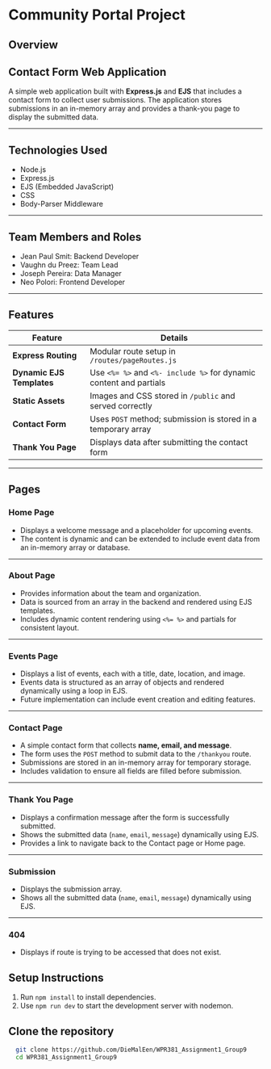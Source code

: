 # Community Portal Project

## Overview

## Contact Form Web Application

A simple web application built with **Express.js** and **EJS** that includes a contact form to collect user submissions. The application stores submissions in an in-memory array and provides a thank-you page to display the submitted data.

---

## Technologies Used

- Node.js
- Express.js
- EJS (Embedded JavaScript)
- CSS
- Body-Parser Middleware

---

## Team Members and Roles

- Jean Paul Smit: Backend Developer
- Vaughn du Preez: Team Lead
- Joseph Pereira: Data Manager
- Neo Polori: Frontend Developer

---

## Features

| Feature         | Details                                      |
|-----------------|---------------------------------------------|
| **Express Routing** | Modular route setup in `/routes/pageRoutes.js` |
| **Dynamic EJS Templates** | Use `<%= %>` and `<%- include %>` for dynamic content and partials |
| **Static Assets**  | Images and CSS stored in `/public` and served correctly |
| **Contact Form**   | Uses `POST` method; submission is stored in a temporary array |
| **Thank You Page** | Displays data after submitting the contact form |

---

## Pages

### **Home Page**

- Displays a welcome message and a placeholder for upcoming events.  
- The content is dynamic and can be extended to include event data from an in-memory array or database.  

---

### **About Page**

- Provides information about the team and organization.  
- Data is sourced from an array in the backend and rendered using EJS templates.  
- Includes dynamic content rendering using `<%= %>` and partials for consistent layout.  

---

### **Events Page**

- Displays a list of events, each with a title, date, location, and image.  
- Events data is structured as an array of objects and rendered dynamically using a loop in EJS.  
- Future implementation can include event creation and editing features.  

---

### **Contact Page**

- A simple contact form that collects **name, email, and message**.  
- The form uses the `POST` method to submit data to the `/thankyou` route.  
- Submissions are stored in an in-memory array for temporary storage.  
- Includes validation to ensure all fields are filled before submission.  

---

### **Thank You Page**

- Displays a confirmation message after the form is successfully submitted.  
- Shows the submitted data (`name`, `email`, `message`) dynamically using EJS.  
- Provides a link to navigate back to the Contact page or Home page.

---

### **Submission**

- Displays the submission array.
- Shows all the submitted data (`name`, `email`, `message`) dynamically using EJS.  

---

### **404**

- Displays if route is trying to be accessed that does not exist.

## Setup Instructions

1. Run `npm install` to install dependencies.
2. Use `npm run dev` to start the development server with nodemon.

## Clone the repository

 ```bash
   git clone https://github.com/DieMalEen/WPR381_Assignment1_Group9
   cd WPR381_Assignment1_Group9